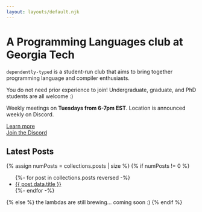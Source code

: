 ```yaml
---
layout: layouts/default.njk
---
```


# A Programming Languages club at Georgia Tech

`dependently-typed` is a student-run club that aims to bring together programming language and compiler enthusiasts.

You do not need prior experience to join! Undergraduate, graduate, and PhD students are all welcome :)

Weekly meetings on **Tuesdays from 6-7pm EST**. Location is announced weekly on Discord.

<a href="/wiki/about">Learn more</a>
<br>
<a href="{{ social.discord }}" target="_blank">Join the Discord</a>

## Latest Posts

{% assign numPosts = collections.posts | size %}
{% if numPosts != 0 %}
<ul>
{%- for post in collections.posts reversed -%}
  <li><a href="{{ post.url }}">{{ post.data.title }}</a></li>
{%- endfor -%}
</ul>
{% else %}
the lambdas are still brewing... coming soon :)
{% endif %}
